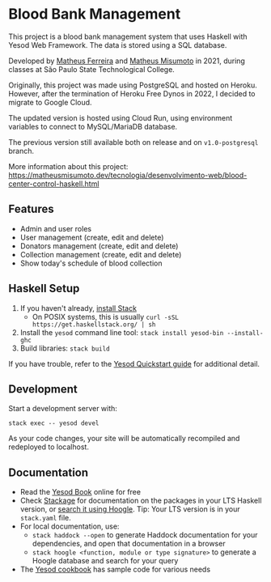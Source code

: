 # Blood Bank Management

This project is a blood bank management system that uses Haskell with Yesod Web Framework. The data is stored using a SQL database.

Developed by [Matheus Ferreira](https://github.com/MathOli/) and [Matheus Misumoto](https://matheusmisumoto.dev/) in 2021, during classes at São Paulo State Technological College.

Originally, this project was made using PostgreSQL and hosted on Heroku. However, after the termination of Heroku Free Dynos in 2022, I decided to migrate to Google Cloud.

The updated version is hosted using Cloud Run, using environment variables to connect to MySQL/MariaDB database.

The previous version still available both on release and on ``v1.0-postgresql`` branch.

More information about this project: https://matheusmisumoto.dev/tecnologia/desenvolvimento-web/blood-center-control-haskell.html

## Features

* Admin and user roles
* User management (create, edit and delete)
* Donators management (create, edit and delete)
* Collection management (create, edit and delete)
* Show today's schedule of blood collection

## Haskell Setup

1. If you haven't already, [install Stack](https://haskell-lang.org/get-started)
	* On POSIX systems, this is usually `curl -sSL https://get.haskellstack.org/ | sh`
2. Install the `yesod` command line tool: `stack install yesod-bin --install-ghc`
3. Build libraries: `stack build`

If you have trouble, refer to the [Yesod Quickstart guide](https://www.yesodweb.com/page/quickstart) for additional detail.

## Development

Start a development server with:

```
stack exec -- yesod devel
```

As your code changes, your site will be automatically recompiled and redeployed to localhost.

## Documentation

* Read the [Yesod Book](https://www.yesodweb.com/book) online for free
* Check [Stackage](http://stackage.org/) for documentation on the packages in your LTS Haskell version, or [search it using Hoogle](https://www.stackage.org/lts/hoogle?q=). Tip: Your LTS version is in your `stack.yaml` file.
* For local documentation, use:
	* `stack haddock --open` to generate Haddock documentation for your dependencies, and open that documentation in a browser
	* `stack hoogle <function, module or type signature>` to generate a Hoogle database and search for your query
* The [Yesod cookbook](https://github.com/yesodweb/yesod-cookbook) has sample code for various needs